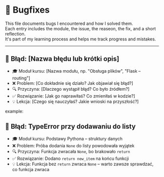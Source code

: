 # 🐞 Bugfixes

This file documents bugs I encountered and how I solved them.  
Each entry includes the module, the issue, the reaseon, the fix, and a short reflection.  
It's part of my learning process and helps me track progress and mistakes.

---
  ## 🐞 Błąd: [Nazwa błędu lub krótki opis]

- 🎓 Moduł kursu: [Nazwa modułu, np. "Obsługa plików", "Flask – routing"]
- ❌ Problem: [Co dokładnie się działo? Jak objawiał się błąd?]
- 🔍 Przyczyna: [Dlaczego wystąpił błąd? Co było źródłem?]
- ✅ Rozwiązanie: [Jak go naprawiłaś? Co zmieniłaś w kodzie?]
- 💡 Lekcja: [Czego się nauczyłaś? Jakie wnioski na przyszłość?]

example:
## 🐞 Błąd: TypeError przy dodawaniu do listy

- 🎓 Moduł kursu: Podstawy Pythona – struktury danych
- ❌ Problem: Próba dodania `None` do listy powodowała wyjątek
- 🔍 Przyczyna: Funkcja zwracała `None`, bo brakowało `return`
- ✅ Rozwiązanie: Dodano `return new_item` na końcu funkcji
- 💡 Lekcja: Funkcja bez `return` zwraca `None` – warto zawsze sprawdzać, co funkcja zwraca
